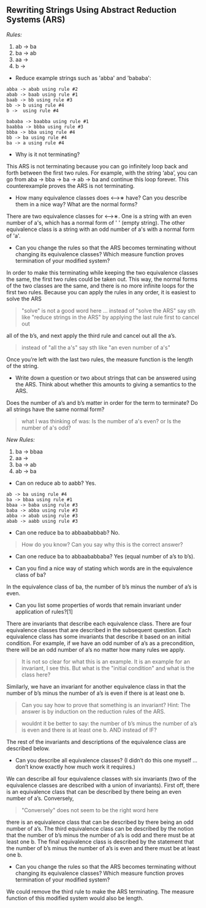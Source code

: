 ## Rewriting Strings Using Abstract Reduction Systems (ARS)

_Rules:_
1. ab -> ba
2. ba -> ab
3. aa -> 
4. b ->

- Reduce example strings such as 'abba' and 'bababa':

```
abba -> abab using rule #2
abab -> baab using rule #1
baab -> bb using rule #3
bb -> b using rule #4
b ->  using rule #4
```

```
bababa -> baabba using rule #1
baabba -> bbba using rule #3
bbba -> bba using rule #4
bb -> ba using rule #4
ba -> a using rule #4
```

- Why is it not terminating?

This ARS is not terminating because you can go infinitely loop back and forth between the first two rules. For example, 
with the string ‘aba’, you can go from aba -> bba -> ba -> ab -> ba and continue this loop forever. This counterexample 
proves the ARS is not terminating.

- How many equivalence classes does ⟷∗ have? Can you describe them in a nice way? What are the normal forms?

There are two equivalence classes for ⟷∗. One is a string with an even number of a's, which has a normal form of ' ' 
(empty string). The other equivalence class is a string with an odd number of a's with a normal form of 'a'. 

- Can you change the rules so that the ARS becomes terminating without changing its equivalence classes? Which measure 
function proves termination of your modified system?

In order to make this terminating while keeping the two equivalence classes the same, the first two rules could be taken out.
This way, the normal forms of the two classes are the same, and there is no more infinite loops for the first two rules. 
Because you can apply the rules in any order, it is easiest to solve the ARS 

> "solve" is not a good word here ... instead of "solve the ARS" say sth like "reduce strings in the ARS"
by applying the last rule first to cancel out

all of the b’s, and next apply the third rule and cancel out all the a’s. 

> instead of "all the a's" say sth like "an even number of a's"

Once you’re left with the last two rules, the 
measure function is the length of the string.


- Write down a question or two about strings that can be answered using the ARS. Think about whether this amounts to giving 
a semantics to the ARS.

Does the number of a’s and b’s matter in order for the term to terminate? Do all strings have the same normal form?

> what I was thinking of was: Is the number of a's even? or Is the number of a's odd?

_New Rules:_
1. ba -> bbaa
2. aa ->
3. ba -> ab
4. ab -> ba

- Can on reduce ab to aabb?
Yes.

```
ab -> ba using rule #4
ba -> bbaa using rule #1
bbaa -> baba using rule #3
baba -> abba using rule #3
abba -> abab using rule #3
abab -> aabb using rule #3
```

- Can one reduce ba to abbaababbab?
No.

> How do you know? Can you say why this is the correct answer?

- Can one reduce ba to abbaababbaba?
Yes (equal number of a’s to b’s).

- Can you find a nice way of stating which words are in the equivalence class of ba?

In the equivalence class of ba, the number of b’s minus the number of a’s is even.

- Can you list some properties of words that remain invariant under application of rules?[1]

There are invariants that describe each equivalence class. There are four equivalence classes that are 
described in the subsequent question. Each equivalence class has some invariants that describe it based on an 
initial condition. For example, if we have an odd number of a’s as a precondition, there will be an odd number 
of a’s no matter how many rules we apply.

> It is not so clear for what this is an example. It is an example for an invariant, I see this. But what is the "initial condition" and what is the class here?


Similarly, we have an invariant for another equivalence class in that 
the number of b’s minus the number of a’s is even if there is at least one b. 

> Can you say how to prove that something is an invariant? Hint: The answer is by induction on the reduction rules of the ARS.

> wouldnt it be better to say: the number of b’s minus the number of a’s is even and there is at least one b.
> AND instead of IF?

The rest of the invariants and 
descriptions of the equivalence class are described below.

- Can you describe all equivalence classes? (I didn’t do this one myself … don’t know exactly how much work it requires.)

We can describe all four equivalence classes with six invariants (two of the equivalence classes are described with a 
union of invariants). First off, there is an equivalence class that can be described by there being an even number of a’s. 
Conversely, 

> "Conversely" does not seem to be the right word here

there is an equivalence class that can be described by there being an odd number of a’s. The third equivalence 
class can be described by the notion that the number of b’s minus the number of a’s is odd and there must be at least one b. 
The final equivalence class is described by the statement that the number of b’s minus the number of a’s is even and there 
must be at least one b. 

- Can you change the rules so that the ARS becomes terminating without changing its equivalence classes? Which measure 
function proves termination of your modified system?

We could remove the third rule to make the ARS terminating. The measure function of this modified system would also be length.
